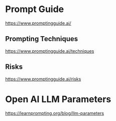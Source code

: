 # Prompt Guide 
https://www.promptingguide.ai/

## Prompting Techniques
https://www.promptingguide.ai/techniques

## Risks
https://www.promptingguide.ai/risks

# Open AI LLM Parameters
https://learnprompting.org/blog/llm-parameters